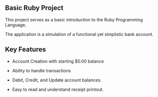 ## Basic Ruby Project

This project serves as a basic introduction to the Ruby Programming Language.

The application is a simulation of a functional yet simplistic bank account.


## Key Features

* Account Creation with starting $0.00 balance

* Ability to handle transactions

* Debit, Credit, and Update account balances.

* Easy to read and understand receipt printout.